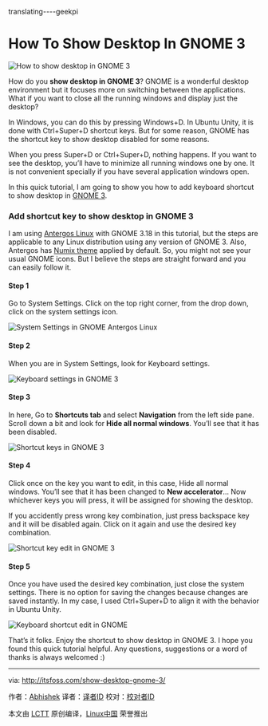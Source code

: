 translating----geekpi

How To Show Desktop In GNOME 3
================================================================================
![How to show desktop in GNOME 3](http://itsfoss.itsfoss.netdna-cdn.com/wp-content/uploads/2015/10/Show-Desktop-in-GNOME-3.jpg)

How do you **show desktop in GNOME 3**? GNOME is a wonderful desktop environment but it focuses more on switching between the applications. What if you want to close all the running windows and display just the desktop?

In Windows, you can do this by pressing Windows+D. In Ubuntu Unity, it is done with Ctrl+Super+D shortcut keys. But for some reason, GNOME has the shortcut key to show desktop disabled for some reasons.

When you press Super+D or Ctrl+Super+D, nothing happens. If you want to see the desktop, you’ll have to minimize all running windows one by one. It is not convenient specially if you have several application windows open.

In this quick tutorial, I am going to show you how to add keyboard shortcut to show desktop in [GNOME 3][1].

### Add shortcut key to show desktop in GNOME 3 ###

I am using [Antergos Linux][2] with GNOME 3.18 in this tutorial, but the steps are applicable to any Linux distribution using any version of GNOME 3. Also, Antergos has [Numix theme][3] applied by default. So, you might not see your usual GNOME icons. But I believe the steps are straight forward and you can easily follow it.

#### Step 1 ####

Go to System Settings. Click on the top right corner, from the drop down, click on the system settings icon.

![System Settings in GNOME Antergos Linux](http://itsfoss.itsfoss.netdna-cdn.com/wp-content/uploads/2015/10/Show-Desktop-GNOME-1.png)

#### Step 2 ####

When you are in System Settings, look for Keyboard settings.

![Keyboard settings in GNOME 3](http://itsfoss.itsfoss.netdna-cdn.com/wp-content/uploads/2015/10/Show-Desktop-GNOME-2.png)

#### Step 3 ####

In here, Go to **Shortcuts tab** and select **Navigation** from the left side pane. Scroll down a bit and look for **Hide all normal windows**. You’ll see that it has been disabled.

![Shortcut keys in GNOME 3](http://itsfoss.itsfoss.netdna-cdn.com/wp-content/uploads/2015/10/Show-Desktop-GNOME-3.jpeg)

#### Step 4 ####

Click once on the key you want to edit, in this case, Hide all normal windows. You’ll see that it has been changed to **New accelerator**… Now whichever keys you will press, it will be assigned for showing the desktop.

If you accidently press wrong key combination, just press backspace key and it will be disabled again. Click on it again and use the desired key combination.

![Shortcut key edit in GNOME 3](http://itsfoss.itsfoss.netdna-cdn.com/wp-content/uploads/2015/10/Show-Desktop-GNOME-4.jpeg)

#### Step 5 ####

Once you have used the desired key combination, just close the system settings. There is no option for saving the changes because changes are saved instantly. In my case, I used Ctrl+Super+D to align it with the behavior in Ubuntu Unity.

![Keyboard shortcut edit in GNOME](http://itsfoss.itsfoss.netdna-cdn.com/wp-content/uploads/2015/10/Show-Desktop-GNOME-5.jpeg)

That’s it folks. Enjoy the shortcut to show desktop in GNOME 3. I hope you found this quick tutorial helpful. Any questions, suggestions or a word of thanks is always welcomed :)

--------------------------------------------------------------------------------

via: http://itsfoss.com/show-desktop-gnome-3/

作者：[Abhishek][a]
译者：[译者ID](https://github.com/译者ID)
校对：[校对者ID](https://github.com/校对者ID)

本文由 [LCTT](https://github.com/LCTT/TranslateProject) 原创编译，[Linux中国](https://linux.cn/) 荣誉推出

[a]:http://itsfoss.com/author/abhishek/
[1]:https://www.gnome.org/gnome-3/
[2]:http://itsfoss.com/tag/antergos/
[3]:http://itsfoss.com/install-numix-ubuntu/
